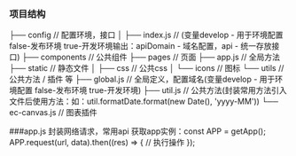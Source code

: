 ### 项目结构
├── config             // 配置环境，接口
│   ├── index.js       // (变量develop - 用于环境配置 false-发布环境 true-开发环境输出：apiDomain - 域名配置，api - 统一存放接口)
├── components         // 公共组件
├── pages              // 页面
├── app.js             // 全局方法
├── static             // 静态文件
│   ├── css            // 公共css
│   └── icons          // 图标
└── utils              // 公共方法 / 插件 等
    ├── global.js      // 全局定义，配置域名(变量develop - 用于环境配置 false-发布环境 true-开发环境)
    ├── util.js        // 公共方法(封装常用方法引入文件后使用方法：如：util.formatDate.format(new Date(), 'yyyy-MM'))
    └── ec-canvas.js   // 图表插件

###app.js
封装网络请求，常用api
获取app实例：const APP = getApp();
APP.request(url, data).then((res) => {
    // 执行操作
});
